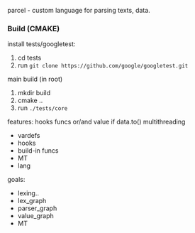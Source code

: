 parcel - custom language for parsing texts, data.



### Build (CMAKE)
install tests/googletest:
1. cd tests
2. run `git clone https://github.com/google/googletest.git`

main build (in root)
1. mkdir build
2. cmake ..
3. run `./tests/core`


features:
    hooks
    funcs
    or/and value
    if
    data.to()
    multithreading

- vardefs
- hooks
- build-in funcs
- MT
- lang


goals:
- lexing..
- lex_graph
- parser_graph
- value_graph
- MT
